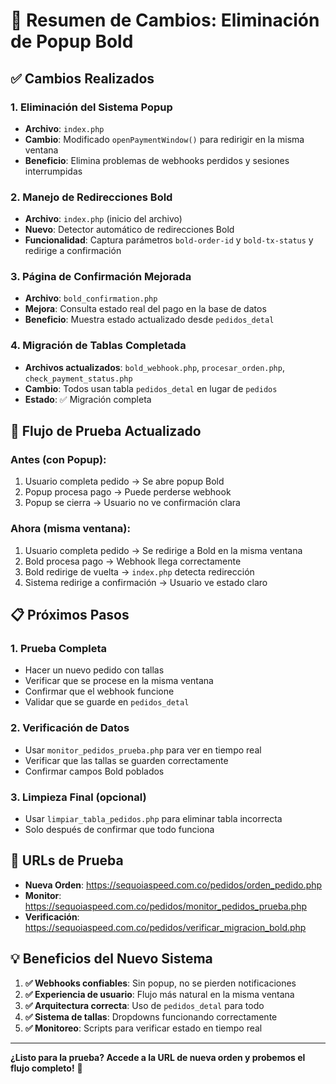 # 🎯 Resumen de Cambios: Eliminación de Popup Bold

## ✅ Cambios Realizados

### 1. **Eliminación del Sistema Popup**
- **Archivo**: `index.php`
- **Cambio**: Modificado `openPaymentWindow()` para redirigir en la misma ventana
- **Beneficio**: Elimina problemas de webhooks perdidos y sesiones interrumpidas

### 2. **Manejo de Redirecciones Bold**
- **Archivo**: `index.php` (inicio del archivo)
- **Nuevo**: Detector automático de redirecciones Bold
- **Funcionalidad**: Captura parámetros `bold-order-id` y `bold-tx-status` y redirige a confirmación

### 3. **Página de Confirmación Mejorada**
- **Archivo**: `bold_confirmation.php`
- **Mejora**: Consulta estado real del pago en la base de datos
- **Beneficio**: Muestra estado actualizado desde `pedidos_detal`

### 4. **Migración de Tablas Completada**
- **Archivos actualizados**: `bold_webhook.php`, `procesar_orden.php`, `check_payment_status.php`
- **Cambio**: Todos usan tabla `pedidos_detal` en lugar de `pedidos`
- **Estado**: ✅ Migración completa

## 🧪 Flujo de Prueba Actualizado

### **Antes (con Popup):**
1. Usuario completa pedido → Se abre popup Bold
2. Popup procesa pago → Puede perderse webhook
3. Popup se cierra → Usuario no ve confirmación clara

### **Ahora (misma ventana):**
1. Usuario completa pedido → Se redirige a Bold en la misma ventana
2. Bold procesa pago → Webhook llega correctamente
3. Bold redirige de vuelta → `index.php` detecta redirección
4. Sistema redirige a confirmación → Usuario ve estado claro

## 📋 Próximos Pasos

### 1. **Prueba Completa**
- Hacer un nuevo pedido con tallas
- Verificar que se procese en la misma ventana
- Confirmar que el webhook funcione
- Validar que se guarde en `pedidos_detal`

### 2. **Verificación de Datos**
- Usar `monitor_pedidos_prueba.php` para ver en tiempo real
- Verificar que las tallas se guarden correctamente
- Confirmar campos Bold poblados

### 3. **Limpieza Final** (opcional)
- Usar `limpiar_tabla_pedidos.php` para eliminar tabla incorrecta
- Solo después de confirmar que todo funciona

## 🔗 URLs de Prueba

- **Nueva Orden**: https://sequoiaspeed.com.co/pedidos/orden_pedido.php
- **Monitor**: https://sequoiaspeed.com.co/pedidos/monitor_pedidos_prueba.php
- **Verificación**: https://sequoiaspeed.com.co/pedidos/verificar_migracion_bold.php

## 💡 Beneficios del Nuevo Sistema

1. **✅ Webhooks confiables**: Sin popup, no se pierden notificaciones
2. **✅ Experiencia de usuario**: Flujo más natural en la misma ventana
3. **✅ Arquitectura correcta**: Uso de `pedidos_detal` para todo
4. **✅ Sistema de tallas**: Dropdowns funcionando correctamente
5. **✅ Monitoreo**: Scripts para verificar estado en tiempo real

---

**¿Listo para la prueba? Accede a la URL de nueva orden y probemos el flujo completo!** 🚀
